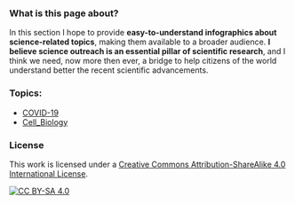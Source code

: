 
### What is this page about?

In this section I hope to provide **easy-to-understand infographics about science-related topics**, making them available to a broader audience.
**I believe science outreach is an essential pillar of scientific research**, and I think we need, now more then ever, a bridge to help citizens of the world understand better the recent scientific advancements. 

### Topics:

- [COVID-19](COVID-19/)
- [Cell_Biology](Cell_Biology/)

### License

This work is licensed under a
[Creative Commons Attribution-ShareAlike 4.0 International License][cc-by-sa].

[![CC BY-SA 4.0][cc-by-sa-image]][cc-by-sa]

[cc-by-sa]: http://creativecommons.org/licenses/by-sa/4.0/
[cc-by-sa-image]: https://licensebuttons.net/l/by-sa/4.0/88x31.png
[cc-by-sa-shield]: https://img.shields.io/badge/License-CC%20BY--SA%204.0-lightgrey.svg
